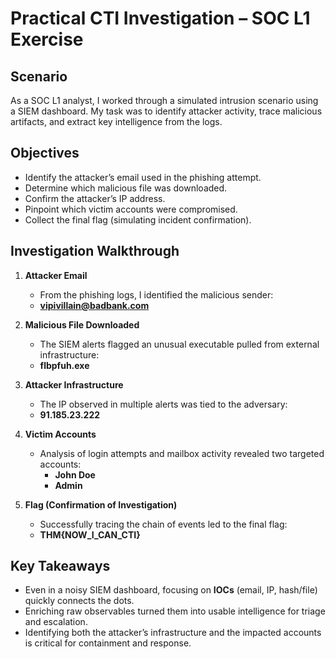 # Practical CTI Investigation – SOC L1 Exercise

## Scenario
As a SOC L1 analyst, I worked through a simulated intrusion scenario using a SIEM dashboard. My task was to identify attacker activity, trace malicious artifacts, and extract key intelligence from the logs.

## Objectives
- Identify the attacker’s email used in the phishing attempt.
- Determine which malicious file was downloaded.
- Confirm the attacker’s IP address.
- Pinpoint which victim accounts were compromised.
- Collect the final flag (simulating incident confirmation).

## Investigation Walkthrough
1. **Attacker Email**
   - From the phishing logs, I identified the malicious sender:
   - **vipivillain@badbank.com**

2. **Malicious File Downloaded**
   - The SIEM alerts flagged an unusual executable pulled from external infrastructure:
   - **flbpfuh.exe**

3. **Attacker Infrastructure**
   - The IP observed in multiple alerts was tied to the adversary:
   - **91.185.23.222**

4. **Victim Accounts**
   - Analysis of login attempts and mailbox activity revealed two targeted accounts:
     - **John Doe**
     - **Admin**

5. **Flag (Confirmation of Investigation)**
   - Successfully tracing the chain of events led to the final flag:
   - **THM{NOW_I_CAN_CTI}**

## Key Takeaways
- Even in a noisy SIEM dashboard, focusing on **IOCs** (email, IP, hash/file) quickly connects the dots.
- Enriching raw observables turned them into usable intelligence for triage and escalation.
- Identifying both the attacker’s infrastructure and the impacted accounts is critical for containment and response.

